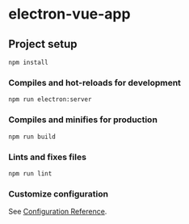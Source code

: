 # electron-vue-app

## Project setup
```
npm install
```

### Compiles and hot-reloads for development
```
npm run electron:server
```

### Compiles and minifies for production
```
npm run build
```

### Lints and fixes files
```
npm run lint
```

### Customize configuration
See [Configuration Reference](https://cli.vuejs.org/config/).
